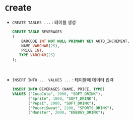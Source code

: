 # `C`reate

- `CREATE TABLES ...` : 테이블 생성
  ```sql
  CREATE TABLE BEVERAGES
  (
      BARCODE INT NOT NULL PRIMARY KEY AUTO_INCREMENT,
      NAME VARCHAR(25),
      PRICE INT,
     TYPE VARCHAR(25)
  );
  ```

<br>

- `INSERT INTO ... VALUES ...` : 테이블에 데이터 입력
  ```sql
  INSERT INTO BEVERAGES (NAME, PRICE, TYPE)
  VALUES ("CocaCola", 2000, "SOFT_DRINK"),
         ("Sprite", 1800, "SOFT_DRINK"),
         ("Pepsi", 2000, "SOFT_DRINK"),
         ("PocariSweat", 2200, "SPORTS_DRINK"),
         ("Monster", 2000, "ENERGY_DRINK");
  ```
